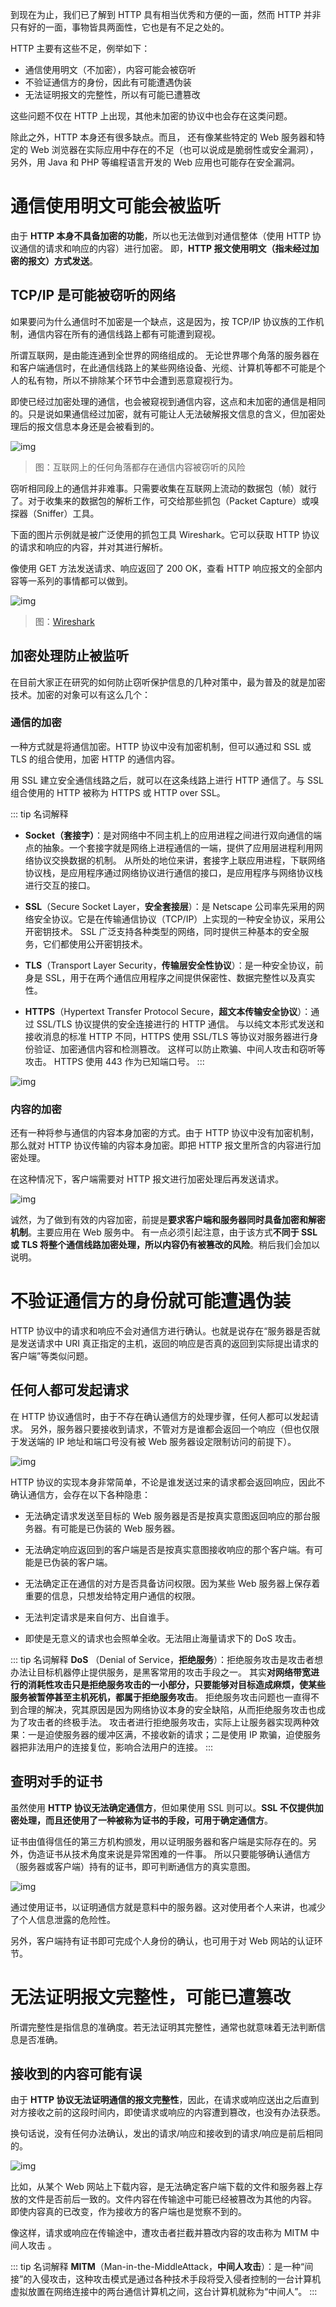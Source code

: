 到现在为止，我们已了解到 HTTP 具有相当优秀和方便的一面，然而 HTTP 并非只有好的一面，事物皆具两面性，它也是有不足之处的。

HTTP 主要有这些不足，例举如下：

- 通信使用明文（不加密），内容可能会被窃听
- 不验证通信方的身份，因此有可能遭遇伪装
- 无法证明报文的完整性，所以有可能已遭篡改

这些问题不仅在 HTTP 上出现，其他未加密的协议中也会存在这类问题。

除此之外，HTTP 本身还有很多缺点。而且，
还有像某些特定的 Web 服务器和特定的 Web 浏览器在实际应用中存在的不足（也可以说成是脆弱性或安全漏洞），
另外，用 Java 和 PHP 等编程语言开发的 Web 应用也可能存在安全漏洞。










# 通信使用明文可能会被监听

由于 **HTTP 本身不具备加密的功能**，所以也无法做到对通信整体（使用 HTTP 协议通信的请求和响应的内容）进行加密。
即，**HTTP 报文使用明文（指未经过加密的报文）方式发送**。



## TCP/IP 是可能被窃听的网络

如果要问为什么通信时不加密是一个缺点，这是因为，按 TCP/IP 协议族的工作机制，通信内容在所有的通信线路上都有可能遭到窥视。

所谓互联网，是由能连通到全世界的网络组成的。
无论世界哪个角落的服务器在和客户端通信时，在此通信线路上的某些网络设备、光缆、计算机等都不可能是个人的私有物，所以不排除某个环节中会遭到恶意窥视行为。

即使已经过加密处理的通信，也会被窥视到通信内容，这点和未加密的通信是相同的。只是说如果通信经过加密，就有可能让人无法破解报文信息的含义，但加密处理后的报文信息本身还是会被看到的。

![img](./assets/01.png)
> 图：互联网上的任何角落都存在通信内容被窃听的风险

窃听相同段上的通信并非难事。只需要收集在互联网上流动的数据包（帧）就行了。对于收集来的数据包的解析工作，可交给那些抓包（Packet Capture）或嗅探器（Sniffer）工具。

下面的图片示例就是被广泛使用的抓包工具 Wireshark。它可以获取 HTTP 协议的请求和响应的内容，并对其进行解析。

像使用 GET 方法发送请求、响应返回了 200 OK，查看 HTTP 响应报文的全部内容等一系列的事情都可以做到。

![img](./assets/02.png)
> 图：[Wireshark](http://www.wireshark.org/)



## 加密处理防止被监听

在目前大家正在研究的如何防止窃听保护信息的几种对策中，最为普及的就是加密技术。加密的对象可以有这么几个：

### 通信的加密

一种方式就是将通信加密。HTTP 协议中没有加密机制，但可以通过和 SSL 或 TLS 的组合使用，加密 HTTP 的通信内容。



用 SSL 建立安全通信线路之后，就可以在这条线路上进行 HTTP 通信了。与 SSL 组合使用的 HTTP 被称为 HTTPS 或 HTTP over SSL。

::: tip 名词解释
- **Socket（套接字）**：是对网络中不同主机上的应用进程之间进行双向通信的端点的抽象。一个套接字就是网络上进程通信的一端，提供了应用层进程利用网络协议交换数据的机制。
  从所处的地位来讲，套接字上联应用进程，下联网络协议栈，是应用程序通过网络协议进行通信的接口，是应用程序与网络协议栈进行交互的接口。

- **SSL**（Secure Socket Layer，**安全套接层**）：是 Netscape 公司率先采用的网络安全协议。它是在传输通信协议（TCP/IP）上实现的一种安全协议，采用公开密钥技术。
  SSL 广泛支持各种类型的网络，同时提供三种基本的安全服务，它们都使用公开密钥技术。

- **TLS**（Transport Layer Security，**传输层安全性协议**）：是一种安全协议，前身是 SSL，用于在两个通信应用程序之间提供保密性、数据完整性以及真实性。

- **HTTPS**（Hypertext Transfer Protocol Secure，**超文本传输安全协议**）：通过 SSL/TLS 协议提供的安全连接进行的 HTTP 通信。
  与以纯文本形式发送和接收消息的标准 HTTP 不同，HTTPS 使用 SSL/TLS 等协议对服务器进行身份验证、加密通信内容和检测篡改。 
  这样可以防止欺骗、中间人攻击和窃听等攻击。 HTTPS 使用 443 作为已知端口号。
:::

![img](./assets/03.png)

### 内容的加密

还有一种将参与通信的内容本身加密的方式。由于 HTTP 协议中没有加密机制，那么就对 HTTP 协议传输的内容本身加密。即把 HTTP 报文里所含的内容进行加密处理。

在这种情况下，客户端需要对 HTTP 报文进行加密处理后再发送请求。

![img](./assets/04.png)

诚然，为了做到有效的内容加密，前提是**要求客户端和服务器同时具备加密和解密机制**。主要应用在 Web 服务中。
有一点必须引起注意，由于该方式**不同于 SSL 或 TLS 将整个通信线路加密处理，所以内容仍有被篡改的风险**。稍后我们会加以说明。










# 不验证通信方的身份就可能遭遇伪装

HTTP 协议中的请求和响应不会对通信方进行确认。也就是说存在“服务器是否就是发送请求中 URI 真正指定的主机，返回的响应是否真的返回到实际提出请求的客户端”等类似问题。



## 任何人都可发起请求

在 HTTP 协议通信时，由于不存在确认通信方的处理步骤，任何人都可以发起请求。
另外，服务器只要接收到请求，不管对方是谁都会返回一个响应（但也仅限于发送端的 IP 地址和端口号没有被 Web 服务器设定限制访问的前提下）。

![img](./assets/05.png)

HTTP 协议的实现本身非常简单，不论是谁发送过来的请求都会返回响应，因此不确认通信方，会存在以下各种隐患：

- 无法确定请求发送至目标的 Web 服务器是否是按真实意图返回响应的那台服务器。有可能是已伪装的 Web 服务器。

- 无法确定响应返回到的客户端是否是按真实意图接收响应的那个客户端。有可能是已伪装的客户端。

- 无法确定正在通信的对方是否具备访问权限。因为某些 Web 服务器上保存着重要的信息，只想发给特定用户通信的权限。

- 无法判定请求是来自何方、出自谁手。

- 即使是无意义的请求也会照单全收。无法阻止海量请求下的 DoS 攻击。

::: tip 名词解释
**DoS** （Denial of Service，**拒绝服务**）：拒绝服务攻击是攻击者想办法让目标机器停止提供服务，是黑客常用的攻击手段之一。
其实**对网络带宽进行的消耗性攻击只是拒绝服务攻击的一小部分，只要能够对目标造成麻烦，使某些服务被暂停甚至主机死机，都属于拒绝服务攻击**。
拒绝服务攻击问题也一直得不到合理的解决，究其原因是因为网络协议本身的安全缺陷，从而拒绝服务攻击也成为了攻击者的终极手法。
攻击者进行拒绝服务攻击，实际上让服务器实现两种效果：一是迫使服务器的缓冲区满，不接收新的请求；二是使用 IP 欺骗，迫使服务器把非法用户的连接复位，影响合法用户的连接。
:::



## 查明对手的证书

虽然使用 **HTTP 协议无法确定通信方**，但如果使用 SSL 则可以。**SSL 不仅提供加密处理，而且还使用了一种被称为证书的手段，可用于确定通信方**。

证书由值得信任的第三方机构颁发，用以证明服务器和客户端是实际存在的。另外，伪造证书从技术角度来说是异常困难的一件事。
所以只要能够确认通信方（服务器或客户端）持有的证书，即可判断通信方的真实意图。

![img](./assets/06.png)

通过使用证书，以证明通信方就是意料中的服务器。这对使用者个人来讲，也减少了个人信息泄露的危险性。

另外，客户端持有证书即可完成个人身份的确认，也可用于对 Web 网站的认证环节。










# 无法证明报文完整性，可能已遭篡改

所谓完整性是指信息的准确度。若无法证明其完整性，通常也就意味着无法判断信息是否准确。



## 接收到的内容可能有误

由于 **HTTP 协议无法证明通信的报文完整性**，因此，在请求或响应送出之后直到对方接收之前的这段时间内，即使请求或响应的内容遭到篡改，也没有办法获悉。

换句话说，没有任何办法确认，发出的请求/响应和接收到的请求/响应是前后相同的。

![img](./assets/07.png)

比如，从某个 Web 网站上下载内容，是无法确定客户端下载的文件和服务器上存放的文件是否前后一致的。文件内容在传输途中可能已经被篡改为其他的内容。
即使内容真的已改变，作为接收方的客户端也是觉察不到的。

像这样，请求或响应在传输途中，遭攻击者拦截并篡改内容的攻击称为 MITM 中间人攻击 。

::: tip 名词解释
**MITM**（Man-in-the-MiddleAttack，**中间人攻击**）：是一种“间接”的入侵攻击，这种攻击模式是通过各种技术手段将受入侵者控制的一台计算机虚拟放置在网络连接中的两台通信计算机之间，这台计算机就称为“中间人”。
:::










